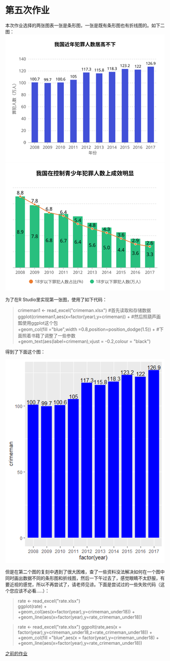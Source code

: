 # 第五次作业

  本次作业选择的两张图表一张是条形图，一张是既有条形图也有折线图的。如下二图：
  <img src="pictures/hw51.svg" width="600">
  <img src="pictures/hw52.svg" width="600">
  
为了在R Studio里实现第一张图，使用了如下代码：

>crimeman1 <- read_excel("crimeman.xlsx")  #首先读取和存储数据    
>ggplot(crimeman1,aes(x=factor(year),y=crimeman)) +  #然后照葫芦画瓢使用ggplot这个包    
>+geom_col(fill ="blue",width =0.8,position=position_dodge(1.5)) +  #下面照着书籍了调整了一些参数    
>+geom_text(aes(label=crimeman),vjust = -0.2,colour = "black")

得到了下面这个图：

  <img src="pictures/crimeman1.png" width="600">
  
 
   但是在第二个图的复刻中遇到了很大困难，查了一些资料没法解决如何在一个图中同时画出数据不同的条形图和折线图，然后一下午过去了，感觉眼睛不太舒服，有要近视的感觉，所以不再尝试了，请老师见谅。下面是尝试过的一些失败代码（这个您应该不必看.....）：
   
 >rate <- read_excel("rate.xlsx")    
 >ggplot(rate) +    
>+geom_col(aes(x=factor(year),y=crimeman_under18)) +    
>+geom_line(aes(x=factor(year),y=rate_crimeman_under18))

 >rate <- read_excel("rate.xlsx")
 >ggpolt(rate,aes(x = factor(year),y=crimeman_under18,z=rate_crimeman_under18)) +
 >+geom_col(fill ="blue",aes(x = factor(year),y=crimeman_under18) +
 >+geom_line(aes(x=factor(year),y=rate_crimeman_under18))
 
 
   



[之前的作业](https://github.com/cheerupyxolive/keshihuazuoye/blob/master/previoushw.md)

